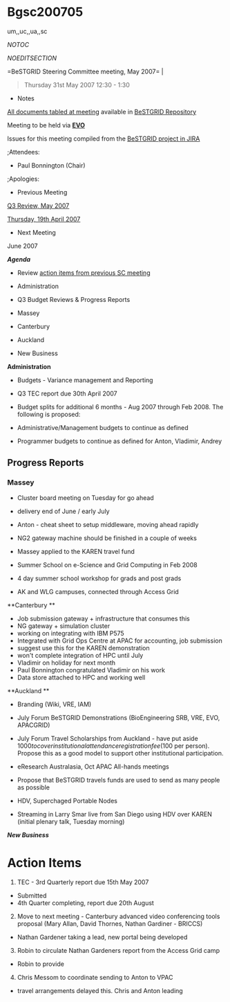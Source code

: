 # Bgsc200705

um,,uc,,ua,,sc

_*NOTOC*_

_*NOEDITSECTION*_

=BeSTGRID Steering Committee meeting, May 2007= |

>  Thursday 31st May 2007
>  12:30 - 1:30

- Notes

[All documents tabled at meeting](https://support.csi.ac.nz/svn/bestgrid/community/sc/200705/) available in [BeSTGRID Repository](https://support.csi.ac.nz/svn/bestgrid/)

Meeting to be held via **[EVO](http://nextgen-caltech.cern.ch/evoGate/)**

Issues for this meeting compiled from the [BeSTGRID project in JIRA](http://support.csi.ac.nz:8080/browse/BG)

;Attendees:
- Paul Bonnington (Chair)

;Apologies:

- Previous Meeting

[Q3 Review, May 2007](/wiki/spaces/BeSTGRID/pages/3818228956)

[Thursday, 19th April 2007](bgsc200704.md)
- Next Meeting

June 2007

***Agenda***
- Review [action items from previous SC meeting](bgsc200704.md#Bgsc200704-ActionItems)
- Administration
- Q3 Budget Reviews & Progress Reports
	
- Massey
- Canterbury
- Auckland
- New Business

**Administration**
- Budgets - Variance management and Reporting
- Q3 TEC report due 30th April 2007
- Budget splits for additional 6 months - Aug 2007 through Feb 2008. The following is proposed:
	
- Administrative/Management budgets to continue as defined
- Programmer budgets to continue as defined for Anton, Vladimir, Andrey

## Progress Reports

### Massey 

- Cluster board meeting on Tuesday for go ahead
	
- delivery end of June / early July
- Anton - cheat sheet to setup middleware, moving ahead rapidly
	
- NG2 gateway machine should be finished in a couple of weeks
- Massey applied to the KAREN travel fund
	
- Summer School on e-Science and Grid Computing in Feb 2008
- 4 day summer school workshop for grads and post grads
- AK and WLG campuses, connected through Access Grid

**Canterbury **
- Job submission gateway + infrastructure that consumes this
- NG gateway + simulation cluster
- working on integrating with IBM P575
- Integrated with Grid Ops Centre at APAC for accounting, job submission
- suggest use this for the KAREN demonstration
- won't complete integration of HPC until July
- Vladimir on holiday for next month
- Paul Bonnington congratulated Vladimir on his work
- Data store attached to HPC and working well

**Auckland **
- Branding (Wiki, VRE, IAM)
- July Forum BeSTGRID Demonstrations (BioEngineering SRB, VRE, EVO, APACGRID)
- July Forum Travel Scholarships from Auckland - have put aside $1000 to cover institutional attendance registration fee ($100 per person). Propose this as a good model to support other institutional participation.
- eResearch Australasia, Oct APAC All-hands meetings
	
- Propose that BeSTGRID travels funds are used to send as many people as possible
- HDV, Superchaged Portable Nodes
	
- Streaming in Larry Smar live from San Diego using HDV over KAREN (initial plenary talk, Tuesday morning)

***New Business***

# Action Items

1. TEC - 3rd Quarterly report due 15th May 2007
	
- Submitted
- 4th Quarter completing, report due 20th August
2. Move to next meeting - Canterbury advanced video conferencing tools proposal (Mary Allan, David Thornes, Nathan Gardiner - BRICCS)
	
- Nathan Gardener taking a lead, new portal being developed
3. Robin to circulate Nathan Gardeners report from the Access Grid camp
	
- Robin to provide
4. Chris Messom to coordinate sending to Anton to VPAC
	
- travel arrangements delayed this. Chris and Anton leading
